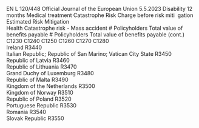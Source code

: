 EN  L 120/448 Official Journal of the European Union 5.5.2023
 Disability 12 months  Medical treatment  Catastrophe 
Risk Charge 
before risk miti ­
gation  Estimated Risk 
Mitigation  
Health Catastrophe risk - Mass accident  # Policyholders  Total value of 
benefits payable  # Policyholders  Total value of 
benefits payable  (cont.)  
C1230  C1240  C1250  C1260  C1270  C1280  
Ireland  R3440  
Italian Republic; Republic of San Marino; Vatican 
City State  R3450  
Republic of Latvia  R3460  
Republic of Lithuania  R3470  
Grand Duchy of Luxemburg  R3480  
Republic of Malta  R3490  
Kingdom of the Netherlands  R3500  
Kingdom of Norway  R3510  
Republic of Poland  R3520  
Portuguese Republic  R3530  
Romania  R3540  
Slovak Republic  R3550